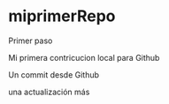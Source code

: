 # miprimerRepo
Primer paso

Mi primera contricucion local para Github

Un commit desde Github

una actualización más
